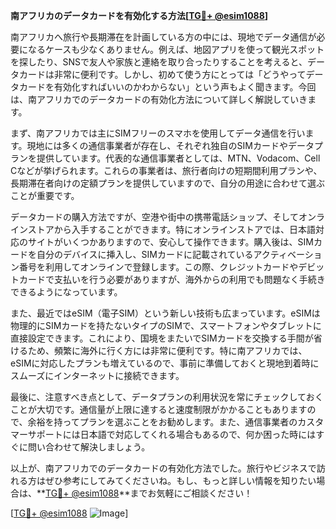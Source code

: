 **南アフリカのデータカードを有効化する方法[[TG💪+ @esim1088](https://t.me/s/esim1088)]**

南アフリカへ旅行や長期滞在を計画している方の中には、現地でデータ通信が必要になるケースも少なくありません。例えば、地図アプリを使って観光スポットを探したり、SNSで友人や家族と連絡を取り合ったりすることを考えると、データカードは非常に便利です。しかし、初めて使う方にとっては「どうやってデータカードを有効化すればいいのかわからない」という声もよく聞きます。今回は、南アフリカでのデータカードの有効化方法について詳しく解説していきます。

まず、南アフリカでは主にSIMフリーのスマホを使用してデータ通信を行います。現地には多くの通信事業者が存在し、それぞれ独自のSIMカードやデータプランを提供しています。代表的な通信事業者としては、MTN、Vodacom、Cell Cなどが挙げられます。これらの事業者は、旅行者向けの短期間利用プランや、長期滞在者向けの定額プランを提供していますので、自分の用途に合わせて選ぶことが重要です。

データカードの購入方法ですが、空港や街中の携帯電話ショップ、そしてオンラインストアから入手することができます。特にオンラインストアでは、日本語対応のサイトがいくつかありますので、安心して操作できます。購入後は、SIMカードを自分のデバイスに挿入し、SIMカードに記載されているアクティベーション番号を利用してオンラインで登録します。この際、クレジットカードやデビットカードで支払いを行う必要がありますが、海外からの利用でも問題なく手続きできるようになっています。

また、最近ではeSIM（電子SIM）という新しい技術も広まっています。eSIMは物理的にSIMカードを持たないタイプのSIMで、スマートフォンやタブレットに直接設定できます。これにより、国境をまたいでSIMカードを交換する手間が省けるため、頻繁に海外に行く方には非常に便利です。特に南アフリカでは、eSIMに対応したプランも増えているので、事前に準備しておくと現地到着時にスムーズにインターネットに接続できます。

最後に、注意すべき点として、データプランの利用状況を常にチェックしておくことが大切です。通信量が上限に達すると速度制限がかかることもありますので、余裕を持ってプランを選ぶことをお勧めします。また、通信事業者のカスタマーサポートには日本語で対応してくれる場合もあるので、何か困った時にはすぐに問い合わせて解決しましょう。

以上が、南アフリカでのデータカードの有効化方法でした。旅行やビジネスで訪れる方はぜひ参考にしてみてくださいね。もし、もっと詳しい情報を知りたい場合は、**[TG💪+ @esim1088](https://t.me/s/esim1088)**までお気軽にご相談ください！

[[TG💪+ @esim1088](https://t.me/s/esim1088) ![Image](https://i.postimg.cc/Y0z9fWf4/image.png)]